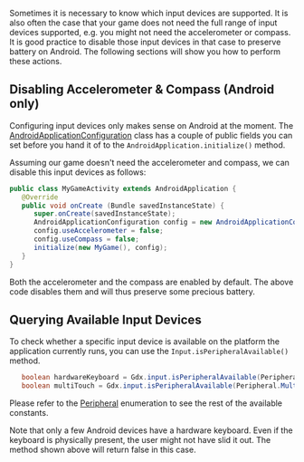 Sometimes it is necessary to know which input devices are supported. It is also often the case that your game does not need the full range of input devices supported, e.g. you might not need the accelerometer or compass. It is good practice to disable those input devices in that case to preserve battery on Android. The following sections will show you how to perform these actions.


## Disabling Accelerometer & Compass (Android only) ##
Configuring input devices only makes sense on Android at the moment. The [AndroidApplicationConfiguration](https://github.com/libgdx/libgdx/tree/master/backends/gdx-backend-android/src/com/badlogic/gdx/backends/android/AndroidApplicationConfiguration.java) class has a couple of public fields you can set before you hand it of to the `AndroidApplication.initialize()` method.

Assuming our game doesn't need the accelerometer and compass, we can disable this input devices as follows:

```java
public class MyGameActivity extends AndroidApplication {
   @Override
   public void onCreate (Bundle savedInstanceState) {
      super.onCreate(savedInstanceState);
      AndroidApplicationConfiguration config = new AndroidApplicationConfiguration();
      config.useAccelerometer = false;
      config.useCompass = false;
      initialize(new MyGame(), config);
   }
}
```

Both the accelerometer and the compass are enabled by default. The above code disables them and will thus preserve some precious battery.

## Querying Available Input Devices ##
To check whether a specific input device is available on the platform the application currently runs, you can use the `Input.isPeripheralAvailable()` method.

```java
   boolean hardwareKeyboard = Gdx.input.isPeripheralAvailable(Peripheral.HardwareKeyboard);
   boolean multiTouch = Gdx.input.isPeripheralAvailable(Peripheral.MultitouchScreen);
```

Please refer to the [Peripheral](https://github.com/libgdx/libgdx/blob/master/gdx/src/com/badlogic/gdx/Input.java#L243) enumeration to see the rest of the available constants.

Note that only a few Android devices have a hardware keyboard. Even if the keyboard is physically present, the user might not have slid it out. The method shown above will return false in this case.